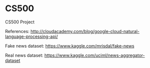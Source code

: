 # CS500
CS500 Project

References:
http://cloudacademy.com/blog/google-cloud-natural-language-processing-api/

Fake news dataset:
https://www.kaggle.com/mrisdal/fake-news

Real news dataset:
https://www.kaggle.com/uciml/news-aggregator-dataset
